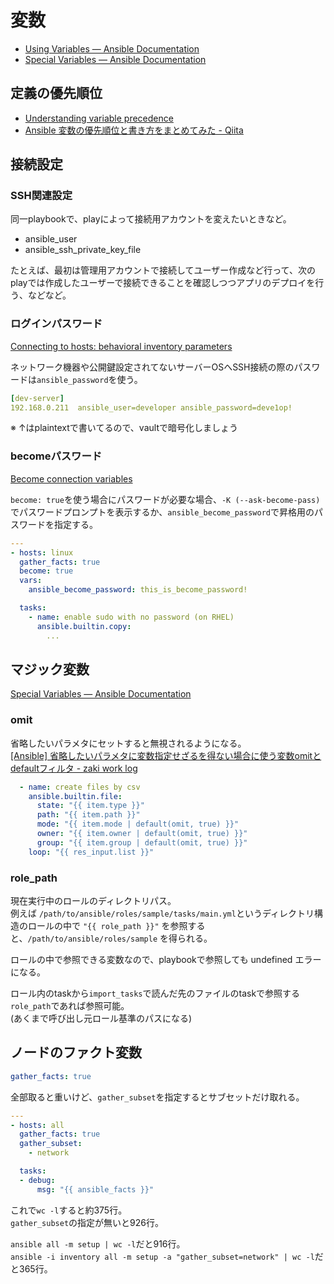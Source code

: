 # 変数

- [Using Variables — Ansible Documentation](https://docs.ansible.com/ansible/latest/user_guide/playbooks_variables.html)
- [Special Variables — Ansible Documentation](https://docs.ansible.com/ansible/latest/reference_appendices/special_variables.html)

## 定義の優先順位

- [Understanding variable precedence](https://docs.ansible.com/ansible/latest/user_guide/playbooks_variables.html#understanding-variable-precedence)
- [Ansible 変数の優先順位と書き方をまとめてみた - Qiita](https://qiita.com/answer_d/items/b8a87aff8762527fb319)

## 接続設定

### SSH関連設定

同一playbookで、playによって接続用アカウントを変えたいときなど。

- ansible_user
- ansible_ssh_private_key_file

たとえば、最初は管理用アカウントで接続してユーザー作成など行って、次のplayでは作成したユーザーで接続できることを確認しつつアプリのデプロイを行う、などなど。

### ログインパスワード

[Connecting to hosts: behavioral inventory parameters](https://docs.ansible.com/ansible/latest/user_guide/intro_inventory.html#connecting-to-hosts-behavioral-inventory-parameters)

ネットワーク機器や公開鍵設定されてないサーバーOSへSSH接続の際のパスワードは`ansible_password`を使う。

```yaml
[dev-server]
192.168.0.211  ansible_user=developer ansible_password=deve1op!
```

※ ↑はplaintextで書いてるので、vaultで暗号化しましょう

### becomeパスワード

[Become connection variables](https://docs.ansible.com/ansible/latest/user_guide/become.html#become-connection-variables)

`become: true`を使う場合にパスワードが必要な場合、`-K (--ask-become-pass)`でパスワードプロンプトを表示するか、`ansible_become_password`で昇格用のパスワードを指定する。

```yaml
---
- hosts: linux
  gather_facts: true
  become: true
  vars:
    ansible_become_password: this_is_become_password!

  tasks:
    - name: enable sudo with no password (on RHEL)
      ansible.builtin.copy:
        ...
```

## マジック変数

[Special Variables — Ansible Documentation](https://docs.ansible.com/ansible/latest/reference_appendices/special_variables.html)

### omit

省略したいパラメタにセットすると無視されるようになる。  
[[Ansible] 省略したいパラメタに変数指定せざるを得ない場合に使う変数omitとdefaultフィルタ - zaki work log](https://zaki-hmkc.hatenablog.com/entry/2021/06/02/090251)

```yaml
  - name: create files by csv
    ansible.builtin.file:
      state: "{{ item.type }}"
      path: "{{ item.path }}"
      mode: "{{ item.mode | default(omit, true) }}"
      owner: "{{ item.owner | default(omit, true) }}"
      group: "{{ item.group | default(omit, true) }}"
    loop: "{{ res_input.list }}"
```

### role_path

現在実行中のロールのディレクトリパス。  
例えば `/path/to/ansible/roles/sample/tasks/main.yml`というディレクトリ構造のロールの中で `"{{ role_path }}"` を参照すると、`/path/to/ansible/roles/sample` を得られる。

ロールの中で参照できる変数なので、playbookで参照しても undefined エラーになる。

ロール内のtaskから`import_tasks`で読んだ先のファイルのtaskで参照する`role_path`であれば参照可能。  
(あくまで呼び出し元ロール基準のパスになる)

## ノードのファクト変数

```yaml
gather_facts: true
```

全部取ると重いけど、`gather_subset`を指定するとサブセットだけ取れる。

```yaml
---
- hosts: all
  gather_facts: true
  gather_subset:
    - network

  tasks:
  - debug:
      msg: "{{ ansible_facts }}"
```

これで`wc -l`すると約375行。  
`gather_subset`の指定が無いと926行。

`ansible all -m setup | wc -l`だと916行。  
`ansible -i inventory all -m setup -a "gather_subset=network" | wc -l`だと365行。
